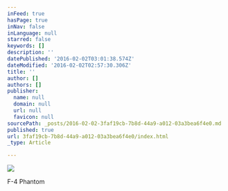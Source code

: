 ```yaml
---
inFeed: true
hasPage: true
inNav: false
inLanguage: null
starred: false
keywords: []
description: ''
datePublished: '2016-02-02T03:01:38.574Z'
dateModified: '2016-02-02T02:57:30.306Z'
title: ''
author: []
authors: []
publisher:
  name: null
  domain: null
  url: null
  favicon: null
sourcePath: _posts/2016-02-02-3faf19cb-7b8d-44a9-a012-03a3bea6f4e0.md
published: true
url: 3faf19cb-7b8d-44a9-a012-03a3bea6f4e0/index.html
_type: Article

---
```

![](https://the-grid-user-content.s3-us-west-2.amazonaws.com/71e76685-07d7-466e-8c03-10bcafc394d2.jpg)

F-4 Phantom